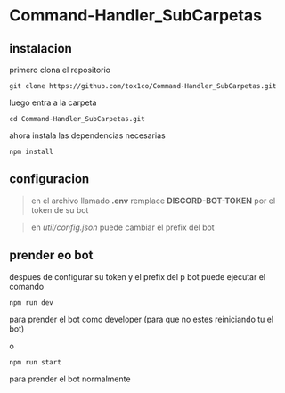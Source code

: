 # Command-Handler_SubCarpetas

## instalacion
primero clona el repositorio 
```
git clone https://github.com/tox1co/Command-Handler_SubCarpetas.git
```
luego entra a la carpeta 
```
cd Command-Handler_SubCarpetas.git
```
ahora instala las dependencias necesarias 
```
npm install
```
## configuracion
> en el archivo llamado **.env**
> remplace **DISCORD-BOT-TOKEN** por el token de su bot

> en *util/config.json*
> puede cambiar el prefix del bot

## prender eo bot

despues de configurar su token y el prefix del p
bot puede ejecutar el comando

```
npm run dev
```
para prender el bot como developer (para que no estes reiniciando tu el bot)


o

```
npm run start
```
para prender el bot normalmente 
